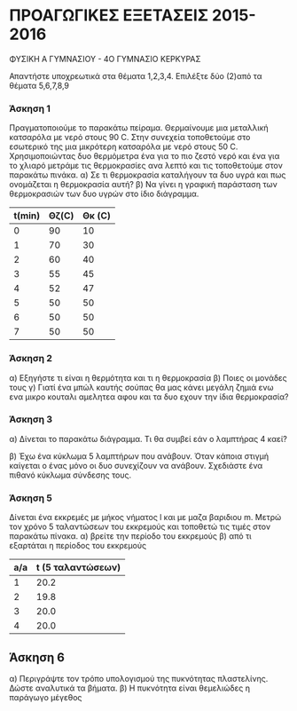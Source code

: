 
# ΠΡΟΑΓΩΓΙΚΕΣ ΕΞΕΤΑΣΕΙΣ 2015-2016 
ΦΥΣΙΚΗ Α ΓΥΜΝΑΣΙΟΥ - 4Ο ΓΥΜΝΑΣΙΟ ΚΕΡΚΥΡΑΣ

Απαντήστε υποχρεωτικά στα θέματα 1,2,3,4. Επιλέξτε δύο (2)από τα θέματα 5,6,7,8,9

### Άσκηση 1
   Πραγματοποιούμε το παρακάτω πείραμα.
Θερμαίνουμε μια μεταλλική κατσαρόλα με νερό στους 90 C.
Στην συνεχεία τοποθετούμε στο εσωτερικό της μια μικρότερη κατσαρόλα με νερό στους 50 C.
   Χρησιμοποιώντας δυο θερμόμετρα ένα για το πιο ζεστό νερό και ένα για το χλιαρό μετράμε τις θερμοκρασίες ανα λεπτό και τις τοποθετούμε στον παρακάτω πινάκα.
α) Σε τι θερμοκρασία καταλήγουν τα δυο υγρά και πως ονομάζεται η θερμοκρασία αυτή?
β) Να γίνει η γραφική παράσταση των θερμοκρασιών των δυο υγρών στο ίδιο διάγραμμα.


t(min)  |  Θζ(C)|	Θκ (C)
-----   |-------|---------
0		|	90	|	10
1		|	70	|	30
2		|	60	|	40
3		|	55	|	45
4		|	52	|	47
5		|	50	|	50
6		|	50	|	50
7		|	50	|	50

### Άσκηση 2
α) Εξηγήστε τι είναι η θερμότητα και τι η θερμοκρασία 
β) Ποιες οι μονάδες τους 
γ) Γιατί ένα μπώλ καυτής σούπας θα μας κάνει μεγάλη ζημιά ενω ενα μικρο κουταλι αμελητεα αφου και τα δυο εχουν την ίδια θερμοκρασία?

### Άσκηση 3
α) Δίνεται το παρακάτω διάγραμμα. Τι θα συμβεί εάν ο λαμπτήρας 4 καεί?







β) Έχω ένα κύκλωμα 5 λαμπτήρων που ανάβουν. Όταν κάποια στιγμή καίγεται ο ένας μόνο οι δυο συνεχίζουν να ανάβουν.
Σχεδιάστε ένα πιθανό κύκλωμα σύνδεσης τους.


### Άσκηση 5
Δίνεται ένα εκκρεμές με μήκος νήματος l και με μαζα βαριδιου m.
Μετρώ τον χρόνο 5 ταλαντώσεων του εκκρεμούς και τοποθετώ τις τιμές στον παρακάτω πίνακα.
α) βρείτε την περίοδο του εκκρεμούς
β) από τι εξαρτάται η περίοδος του εκκρεμούς


a/a		|	t (5 ταλαντώσεων)
--------|---------
1		|	20.2
2		|	19.8
3		|	20.0
4		|	20.0

## Άσκηση 6
α) Περιγράψτε τον τρόπο υπολογισμού της πυκνότητας πλαστελίνης. Δώστε αναλυτικά τα βήματα.
β) Η πυκνότητα είναι θεμελιώδες η παράγωγο μέγεθος

